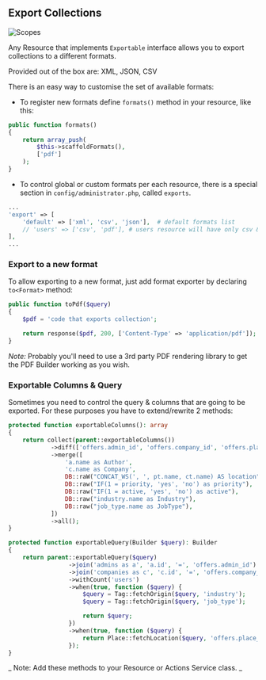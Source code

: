 ## Export Collections

![Scopes](http://docs.adminarchitect.com/images/index/exports.jpg)

Any Resource that implements `Exportable` interface allows you to export collections to a different formats.

Provided out of the box are: XML, JSON, CSV

There is an easy way to customise the set of available formats:

* To register new formats define `formats()` method in your resource, like this:

```php
public function formats()
{
	return array_push(
		$this->scaffoldFormats(),
		['pdf']
	);
}
```
* To control global or custom formats per each resource, there is a special section in `config/administrator.php`, called `exports`.

```php
...
'export' => [
    'default' => ['xml', 'csv', 'json'],  # default formats list
    // 'users' => ['csv', 'pdf'], # users resource will have only csv & pdf formats
],
...
```

### Export to a new format
To allow exporting to a new format, just add format exporter by declaring `to<Format>` method:

```php
public function toPdf($query)
{
	$pdf = 'code that exports collection';

	return response($pdf, 200, ['Content-Type' => 'application/pdf']);
}
```

*Note:* Probably you'll need to use a 3rd party PDF rendering library to get the PDF Builder working as you wish.

### Exportable Columns & Query

Sometimes you need to control the query & columns that are going to be exported.
For these purposes you have to extend/rewrite 2 methods:

```php
protected function exportableColumns(): array
{
	return collect(parent::exportableColumns())
            ->diff(['offers.admin_id', 'offers.company_id', 'offers.place_id']])
            ->merge([
                'a.name as Author',
                'c.name as Company',
                DB::raW("CONCAT_WS(', ', pt.name, ct.name) AS location"),
                DB::raw("IF(1 = priority, 'yes', 'no') as priority"),
                DB::raw("IF(1 = active, 'yes', 'no') as active"),
                DB::raw("industry.name as Industry"),
                DB::raw("job_type.name as JobType"),
            ])
            ->all();
}

protected function exportableQuery(Builder $query): Builder
{
    return parent::exportableQuery($query)
                 ->join('admins as a', 'a.id', '=', 'offers.admin_id')
                 ->join('companies as c', 'c.id', '=', 'offers.company_id')
                 ->withCount('users')
                 ->when(true, function ($query) {
                     $query = Tag::fetchOrigin($query, 'industry');
                     $query = Tag::fetchOrigin($query, 'job_type');

                     return $query;
                 })
                 ->when(true, function ($query) {
                     return Place::fetchLocation($query, 'offers.place_id');
                 });
}
```
_ Note: Add these methods to your Resource or Actions Service class. _
